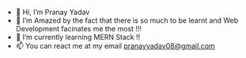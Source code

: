- 👋 Hi, I’m Pranay Yadav
- 👀 I’m Amazed by the fact that there is so much to be learnt and Web Development facinates me the most !!!
- 🌱 I’m currently learning MERN Stack !!
- 📫 You can react me at my email pranayyadav08@gmail.com

<!---
gh0sty02/gh0sty02 is a ✨ special ✨ repository because its `README.md` (this file) appears on your GitHub profile.
You can click the Preview link to take a look at your changes.
--->

